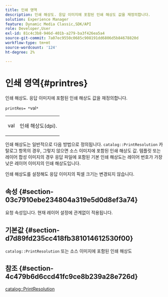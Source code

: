 ```yaml
---
title: 인쇄 영역
description: 인쇄 해상도. 응답 이미지에 포함된 인쇄 해상도 값을 재정의합니다.
solution: Experience Manager
feature: Dynamic Media Classic,SDK/API
role: Developer,User
exl-id: 81c4c3b8-946d-401b-a279-ba3f426ea5a4
source-git-commit: 7a07ec9550c0685c908191dd6806d5b84678820d
workflow-type: tm+mt
source-wordcount: '124'
ht-degree: 2%

---
```


# 인쇄 영역{#printres}

인쇄 해상도. 응답 이미지에 포함된 인쇄 해상도 값을 재정의합니다.

`printRes= *`val`*`

<table id="simpletable_85C271760AE5466C96115027E6511559"> 
 <tr class="strow"> 
  <td class="stentry"> <p><span class="varname"> val</span> </p> </td> 
  <td class="stentry"> <p>인쇄 해상도(dpi). </p></td> 
 </tr> 
</table>

인쇄 해상도는 일반적으로 다음 방법으로 정의됩니다. `catalog::PrintResolution` 카탈로그 항목의 경우, 그렇지 않으면 소스 이미지에 포함된 인쇄 해상도 값. 템플릿 또는 레이어 합성 이미지의 경우 응답 파일에 포함된 기본 인쇄 해상도는 레이어 번호가 가장 낮은 레이어 이미지의 인쇄 해상도입니다.

인쇄 해상도를 설정해도 응답 이미지의 픽셀 크기는 변경되지 않습니다.

## 속성 {#section-03c7910ebe234804a319e5d0d8ef3a74}

요청 속성입니다. 현재 레이어 설정에 관계없이 적용됩니다.

## 기본값 {#section-d7d89fd235cc418fb381014612530f00}

`catalog::PrintResolution` 또는 소스 이미지에 포함된 인쇄 해상도

## 참조 {#section-4c479b6d6ccd41fc9ce8b239a28e726d}

[catalog::PrintResolution](../../../../../is-api/image-catalog/image-serving-api-ref/c-image-catalog-reference/c-image-svg-data-reference/c-image-data-reference/r-printresolution-cat.md#reference-4ebb2e136995470b84b7c5e10cb8e5f5)
